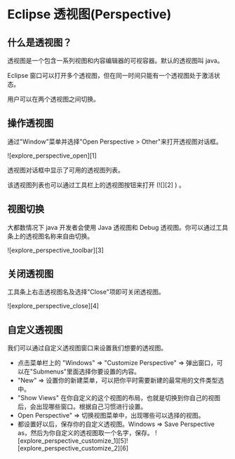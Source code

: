 # Eclipse 透视图(Perspective)

## 什么是透视图？

透视图是一个包含一系列视图和内容编辑器的可视容器。默认的透视图叫 java。

Eclipse 窗口可以打开多个透视图，但在同一时间只能有一个透视图处于激活状态。

用户可以在两个透视图之间切换。

## 操作透视图

通过"Window"菜单并选择"Open Perspective > Other"来打开透视图对话框。

![explore_perspective_open][1]

透视图对话框中显示了可用的透视图列表。

该透视图列表也可以通过工具栏上的透视图按钮来打开 (![][2] ) 。

## 视图切换

大都数情况下 java 开发者会使用 Java 透视图和 Debug 透视图。你可以通过工具条上的透视图名称来自由切换。

![explore_perspective_toolbar][3]

## 关闭透视图

工具条上右击透视图名及选择"Close"项即可关闭透视图。

![explore_perspective_close][4]

## 自定义透视图

我们可以通过自定义透视图窗口来设置我们想要的透视图。

* 点击菜单栏上的 "Windows" => "Customize Perspective" => 弹出窗口，可以在"Submenus"里面选择你要设置的内容。
* "New" => 设置你的新建菜单，可以把你平时需要新建的最常用的文件类型选中。
* "Show Views" 在你自定义的这个视图的布局，也就是切换到你自己的视图后，会出现哪些窗口。根据自己习惯进行设置。
* Open Perspective" => 切换视图菜单中，出现哪些可以选择的视图。
* 都设置好以后，保存你的自定义透视图。Windows => Save Perspective as，然后为你自定义的透视图取一个名字，保存。
![explore_perspective_customize_1][5]![explore_perspective_customize_2][6]

